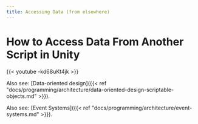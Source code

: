 ```yaml
---
title: Accessing Data (from elsewhere)
---
```


# How to Access Data From Another Script in Unity

{{< youtube -kd68uKt4jk >}}

Also see: [Data-oriented design]({{< ref "docs/programming/architecture/data-oriented-design-scriptable-objects.md" >}}).

Also see: [Event Systems]({{< ref "docs/programming/architecture/event-systems.md" >}}).